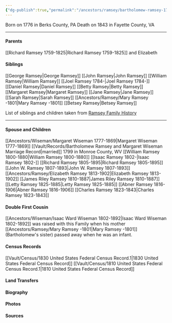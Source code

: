 ```yaml
---
{"dg-publish":true,"permalink":"/ancestors/ramsey/bartholomew-ramsey-1776-1843/","tags":["Bartholomew-Ramsey"]}
---
```


Born on  1776 in Berks County, PA
Death on 1843 in Fayette County, VA

---
#### Parents

[[Richard Ramsey 1759-1825\|Richard Ramsey 1759-1825]] and Elizabeth
#### Siblings
[[George Ramsey\|George Ramsey]]
[[John Ramsey\|John Ramsey]]
[[William Ramsey\|William Ramsey]]
[[Joel Ramsey 1784-\|Joel Ramsey 1784-]]
[[Daniel Ramsey\|Daniel Ramsey]]
[[Betty Ramsey\|Betty Ramsey]]
[[Margaret Ramsey\|Margaret Ramsey]]
[[Jane Ramsey\|Jane Ramsey]]
[[Sarah Ramsey\|Sarah Ramsey]]
[[Ancestors/Ramsey/Mary Ramsey -1801\|Mary Ramsey -1801]]
[[Betsey Ramsey\|Betsey Ramsey]]

List of siblings and children taken from [Ramsey Family History](https://drive.google.com/file/d/0B0oZv34v0ajXejR4V3pqMlB6UEk/view?usp=drive_link&resourcekey=0-aRa0H6wsvVjU9uv38-PDLQ)

---
#### Spouse and Children
[[Ancestors/Wiseman/Margaret Wiseman 1777-1869\|Margaret Wiseman 1777-1869]] [[Vault/Records/Bartholomew Ramsey and Margaret Wiseman Marriage Record\|married]] 1799 in Monroe County, WV 
[[William Ramsey 1800-1880\|William Ramsey 1800-1880]]
[[Isaac Ramsey 1802-\|Isaac Ramsey 1802-]]
[[Richard Ramsey 1805-1895\|Richard Ramsey 1805-1895]]
[[John W. Ramsey 1807-1893\|John W. Ramsey 1807-1893]]
[[Ancestors/Ramsey/Elizabeth Ramsey 1813-1902\|Elizabeth Ramsey 1813-1902]]
[[James Riley Ramsey 1810-1887\|James Riley Ramsey 1810-1887]]
[[Letty Ramsey 1825-1885\|Letty Ramsey 1825-1885]]
[[Abner Ramsey 1816-1906\|Abner Ramsey 1816-1906]]
[[Charles Ramsey 1823-1843\|Charles Ramsey 1823-1843]]

#### Double First Cousin
[[Ancestors/Wiseman/Isaac Ward Wiseman 1802-1892\|Isaac Ward Wiseman 1802-1892]] was raised with this Family when his mother [[Ancestors/Ramsey/Mary Ramsey -1801\|Mary Ramsey -1801]] (Bartholomew's sister) passed away when he was an infant.

#### Census Records
[[Vault/Census/1830 United States Federal Census Record.1\|1830 United States Federal Census Record]]
[[Vault/Census/1810 United States Federal Census Record.1\|1810 United States Federal Census Record]]
#### Land Transfers

#### Biography

#### Photos

#### Sources

